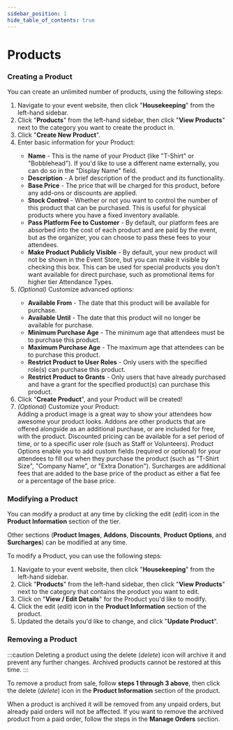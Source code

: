 ```yaml
---
sidebar_position: 1
hide_table_of_contents: true
---
```


# Products

### Creating a Product

You can create an unlimited number of products, using the following steps:

<ol className="numbered-list">
  <li>
    <span>
      Navigate to your event website, then click "<strong>Housekeeping</strong>" from the left-hand sidebar.
    </span>
  </li>
  <li>
    <span>
      Click "<strong>Products</strong>" from the left-hand sidebar, then click "<strong>View Products</strong>" next to the category you want to create the product in.
    </span>
  </li>
  <li>
    <span>Click "<strong>Create New Product</strong>".</span>
  </li>
  <li>
    <div>
      Enter basic information for your Product:
      <ul>
        <li>
          <strong>Name</strong> - This is the name of your Product (like "T-Shirt" or "Bobblehead"). If you'd like to use a different name externally, you can do so in the "Display Name" field.
        </li>
        <li>
          <strong>Description</strong> - A brief description of the product and its functionality.
        </li>
        <li>
          <strong>Base Price</strong> - The price that will be charged for this product, before any add-ons or discounts are applied.
        </li>
        <li>
          <strong>Stock Control</strong> - Whether or not you want to control the number of this product that can be purchased. This is useful for physical products where you have a fixed inventory available.
        </li>
        <li>
          <strong>Pass Platform Fee to Customer</strong> - By default, our platform fees are absorbed into the cost of each product and are paid by the event, but as the organizer, you can choose to pass these fees to your attendees.
        </li>
        <li>
          <strong>Make Product Publicly Visible</strong> - By default, your new product will not be shown in the Event Store, but you can make it visible by checking this box. This can be used for special products you don't want available for direct purchase, such as promotional items for higher tier Attendance Types.
        </li>
      </ul>
    </div>
  </li>
  <li>
    <div>
      <i>(Optional)</i> Customize advanced options:
      <ul>
        <li>
          <strong>Available From</strong> - The date that this product will be available for purchase.
        </li>
        <li>
          <strong>Available Until</strong> - The date that this product will no longer be available for purchase.
        </li>
        <li>
          <strong>Minimum Purchase Age</strong> - The minimum age that attendees must be to purchase this product.
        </li>
        <li>
          <strong>Maximum Purchase Age</strong> - The maximum age that attendees can be to purchase this product.
        </li>
        <li>
          <strong>Restrict Product to User Roles</strong> - Only users with the specified role(s) can purchase this product.
        </li>
        <li>
          <strong>Restrict Product to Grants</strong> - Only users that have already purchased and have a grant for the specified product(s) can purchase this product.
        </li>
      </ul>
    </div>
  </li>
  <li>
    <span>Click "<strong>Create Product</strong>", and your Product will be created!</span>
  </li>
  <li>
    <div>
      <i>(Optional)</i> Customize your Product:
      <div style={{ marginBottom: "1rem" }} />
      <splitColumn childStyle={{ width: "100%" }}>
        <bigButton title="Product Images" to="/docs/guides/products/productimages">
          Adding a product image is a great way to show your attendees how awesome your product looks.
        </bigButton>
        <bigButton title="Addons" to="/docs/guides/products/addons">
          Addons are other products that are offered alongside as an additional purchase, or are included for free, with the product.
        </bigButton>
        <bigButton title="Discounts" to="/docs/guides/products/discounts">
          Discounted pricing can be available for a set period of time, or to a specific user role (such as Staff or Volunteers).
        </bigButton>
        <bigButton title="Product Options" to="/docs/guides/products/options">
          Product Options enable you to add custom fields (required or optional) for your attendees to fill out when they purchase the product (such as "T-Shirt Size", "Company Name", or "Extra Donation").
        </bigButton>
        <bigButton title="Surcharges" to="/docs/guides/products/surcharges">
          Surcharges are additional fees that are added to the base price of the product as either a flat fee or a percentage of the base price.
        </bigButton>
      </splitColumn>
    </div>
  </li>
</ol>

### Modifying a Product

You can modify a product at any time by clicking the edit (<i className="material-symbols-outlined">edit</i>) icon in the <strong>Product Information</strong> section of the tier.

Other sections (<strong>Product Images</strong>, <strong>Addons</strong>, <strong>Discounts</strong>, <strong>Product Options</strong>, and <strong>Surcharges</strong>) can be modified at any time.

To modify a Product, you can use the following steps:

<ol className="numbered-list">
  <li>
    <span>Navigate to your event website, then click "<strong>Housekeeping</strong>" from the left-hand sidebar.</span>
  </li>
  <li>
    <span>Click "<strong>Products</strong>" from the left-hand sidebar, then click "<strong>View Products</strong>" next to the category that contains the product you want to edit.</span>
  </li>
  <li>
    <span>Click on "<strong>View / Edit Details</strong>" for the Product you'd like to modify.</span>
  </li>
  <li>
    <span>
      Click the edit (<i className="material-symbols-outlined">edit</i>) icon in
      the <strong>Product Information</strong> section of the product.
    </span>
  </li>
  <li>
    <span>Updated the details you'd like to change, and click "<strong>Update Product</strong>".</span>
  </li>
</ol>

### Removing a Product
:::caution
Deleting a product using the delete (<i className="material-symbols-outlined">delete</i>) icon will archive it and prevent any further changes. Archived products cannot be restored at this time.
:::

To remove a product from sale, follow <strong>steps 1 through 3 above</strong>, then click the delete (<i className="material-symbols-outlined">delete</i>) icon in the <strong>Product Information</strong> section of the product.

When a product is archived it will be removed from any unpaid orders, but already paid orders will not be affected. If you want to remove the archived product from a paid order, follow the steps in the <strong>Manage Orders</strong> section.